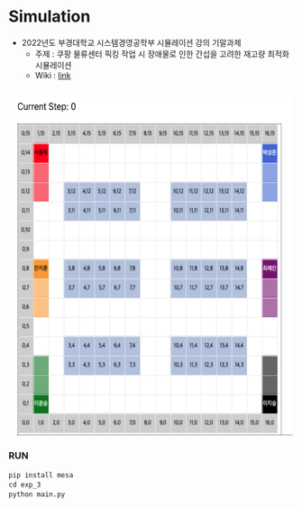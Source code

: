 # Simulation
- 2022년도 부경대학교 시스템경영공학부 시뮬레이션 강의 기말과제
    - 주제 : 쿠팡 물류센터 픽킹 작업 시 장애물로 인한 간섭을 고려한 재고량 최적화 시뮬레이션
    - Wiki : [link](https://www.notion.so/05cd364718204bb4ae5877014f214298)
<br>

<img src="./CoupangSimulation.png" height="600" width="600">

### RUN
```python
pip install mesa
cd exp_3
python main.py
```